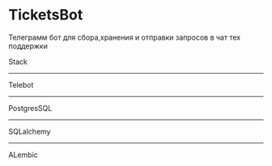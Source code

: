 # TicketsBot
Телеграмм бот для сбора,хранения и отправки запросов в чат тех поддержки

Stack
____
Telebot
______
PostgresSQL
________
SQLalchemy
________
ALembic
